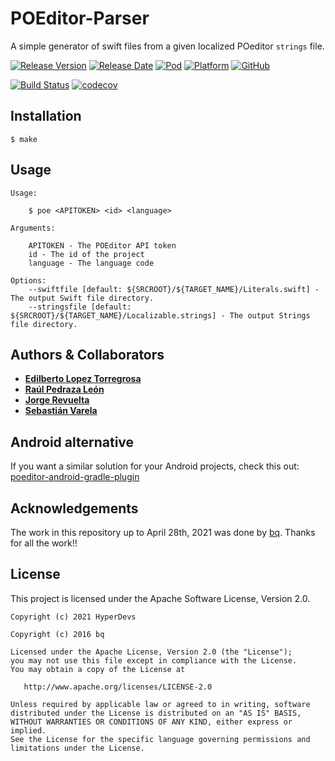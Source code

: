 # POEditor-Parser
A simple generator of swift files from a given localized POeditor `strings` file.

[![Release Version](https://img.shields.io/github/release/bq/poeditor-parser-swift.svg)](https://github.com/bq/poeditor-parser-swift/releases) 
[![Release Date](https://img.shields.io/github/release-date/bq/poeditor-parser-swift.svg)](https://github.com/bq/poeditor-parser-swift/releases)
[![Pod](https://img.shields.io/cocoapods/v/POEditor-Parser.svg?style=flat)](https://cocoapods.org/pods/POEditor-Parser)
[![Platform](https://img.shields.io/cocoapods/p/POEditor-Parser.svg?style=flat)](https://cocoapods.org/pods/POEditor-Parser)
[![GitHub](https://img.shields.io/github/license/bq/poeditor-parser-swift.svg)](https://github.com/bq/poeditor-parser-swift/blob/master/LICENSE)

[![Build Status](https://travis-ci.org/bq/poeditor-parser-swift.svg?branch=master)](https://travis-ci.org/bq/poeditor-parser-swift)
[![codecov](https://codecov.io/gh/bq/poeditor-parser-swift/branch/master/graph/badge.svg)](https://codecov.io/gh/bq/poeditor-parser-swift)

## Installation

```
$ make
```

## Usage
```
Usage:

    $ poe <APITOKEN> <id> <language>

Arguments:

    APITOKEN - The POEditor API token
    id - The id of the project
    language - The language code

Options:
    --swiftfile [default: ${SRCROOT}/${TARGET_NAME}/Literals.swift] - The output Swift file directory.
    --stringsfile [default: ${SRCROOT}/${TARGET_NAME}/Localizable.strings] - The output Strings file directory.
```

## Authors & Collaborators

* **[Edilberto Lopez Torregrosa](https://github.com/ediLT)**
* **[Raúl Pedraza León](https://github.com/r-pedraza)**
* **[Jorge Revuelta](https://github.com/minuscorp)**
* **[Sebastián Varela](https://github.com/sebastianvarela)**

## Android alternative
If you want a similar solution for your Android projects, check this out: [poeditor-android-gradle-plugin](https://github.com/hyperdevs-team/poeditor-android-gradle-plugin)

## Acknowledgements
The work in this repository up to April 28th, 2021 was done by [bq](https://github.com/bq).
Thanks for all the work!!

## License 
This project is licensed under the Apache Software License, Version 2.0.

    Copyright (c) 2021 HyperDevs
    
    Copyright (c) 2016 bq

    Licensed under the Apache License, Version 2.0 (the "License");
    you may not use this file except in compliance with the License.
    You may obtain a copy of the License at

       http://www.apache.org/licenses/LICENSE-2.0

    Unless required by applicable law or agreed to in writing, software
    distributed under the License is distributed on an "AS IS" BASIS,
    WITHOUT WARRANTIES OR CONDITIONS OF ANY KIND, either express or implied.
    See the License for the specific language governing permissions and
    limitations under the License.

